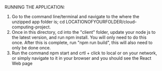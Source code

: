 RUNNING THE APPLICATION:
1. Go to the command line/terminal and navigate to the where the unzipped app folder is; cd LOCATIONOFYOURFOLDER/cloud-computing-project.
2. Once in this directory, cd into the "client" folder, update your node js to the latest version, and run npm install. You will only need to do this once. After this is complete, run "npm run build", this will also need to only be done once.
3. Run the command npm start and crtl + click to local or on your network, or simply navigate to it in your browser and you should see the React Web page
